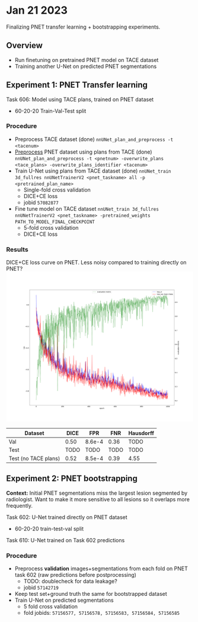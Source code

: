 # Jan 21 2023
Finalizing PNET transfer learning + bootstrapping experiments.

## Overview
- Run finetuning on pretrained PNET model on TACE dataset
- Training another U-Net on predicted PNET segmentations

## Experiment 1: PNET Transfer learning
Task 606: Model using TACE plans, trained on PNET dataset
- 60-20-20 Train-Val-Test split

### Procedure
- Preprocess TACE dataset (done) `nnUNet_plan_and_preprocess -t <tacenum>`
- [Preprocess](experiment1/PNET/pn_transfer_preprocess.sh) PNET dataset using plans from TACE (done) `nnUNet_plan_and_preprocess -t <pnetnum> -overwrite_plans <tace_plans> -overwrite_plans_identifier <tacenum>`
- Train U-Net using plans from TACE dataset (done) `nnUNet_train 3d_fullres nnUNetTrainerV2 <pnet_taskname> all -p <pretrained_plan_name>`
  - Single-fold cross validation
  - DICE+CE loss
  - jobid `57082877`
- Fine tune model on TACE dataset `nnUNet_train 3d_fullres nnUNetTrainerV2 <pnet_taskname> -pretrained_weights PATH_TO_MODEL_FINAL_CHECKPOINT`
  - 5-fold cross validation
  - DICE+CE loss


### Results
DICE+CE loss curve on PNET. Less noisy compared to training directly on PNET?  
![Initial loss curve](experiment1/PNET/progress.png)

|        Dataset       | DICE |  FPR  | FNR | Hausdorff | 
| -------------------- | ---- | ----- | --- | --------- |
| Val                  | 0.50 | 8.6e-4| 0.36| TODO      |
| Test                 | TODO | TODO  | TODO| TODO      |
| Test (no TACE plans) | 0.52 | 8.5e-4| 0.39| 4.55      |
## Experiment 2: PNET bootstrapping
**Context:** Initial PNET segmentations miss the largest lesion segmented by radiologist. Want to make it more sensitive to all lesions so it overlaps more frequently.

Task 602: U-Net trained directly on PNET dataset
- 60-20-20 train-test-val split

Task 610: U-Net trained on Task 602 predictions

### Procedure
- Preprocess **validation** images+segmentations from each fold on PNET task 602 (raw predictions before postprocessing)
  - TODO: doublecheck for data leakage?
  - jobid `57142719`
- Keep test set+ground truth the same for bootstrapped dataset
- Train U-Net on predicted segmentations
  - 5 fold cross validation
  - fold jobids: `57156577, 57156578, 57156583, 57156584, 57156585`
